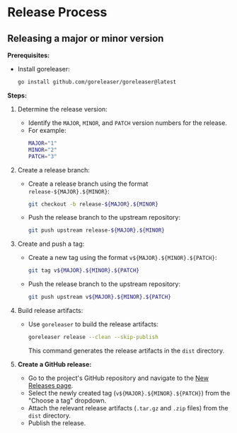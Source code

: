 # Release Process

## Releasing a major or minor version

**Prerequisites:**

* Install goreleaser:
    ```bash
    go install github.com/goreleaser/goreleaser@latest
    ```
**Steps:**

1. Determine the release version:

    -  Identify the `MAJOR`, `MINOR`, and `PATCH` version numbers for the release. 
    -  For example:
        ```bash
        MAJOR="1"
        MINOR="2"
        PATCH="3" 
        ```

2. Create a release branch:


    - Create a release branch using the format `release-${MAJOR}.${MINOR}`:

        ```bash
        git checkout -b release-${MAJOR}.${MINOR}
        ```

    - Push the release branch to the upstream repository:

        ```bash
        git push upstream release-${MAJOR}.${MINOR} 
        ```

3. Create and push a tag:

    - Create a new tag using the format `v${MAJOR}.${MINOR}.${PATCH}`:

        ```bash
        git tag v${MAJOR}.${MINOR}.${PATCH}
        ```

    - Push the release branch to the upstream repository:

        ```bash
        git push upstream v${MAJOR}.${MINOR}.${PATCH}
        ```

4. Build release artifacts:

    - Use `goreleaser` to build the release artifacts:

        ```bash
        goreleaser release --clean --skip-publish 
        ```

        This command generates the release artifacts in the `dist` directory.

5. **Create a GitHub release:**

    - Go to the project's GitHub repository and navigate to the [New Releases
      page](https://github.com/kubernetes-sigs/gwctl/releases/new).
    - Select the newly created tag (`v${MAJOR}.${MINOR}.${PATCH}`) from the "Choose a tag" dropdown.
    - Attach the relevant release artifacts (`.tar.gz` and `.zip` files) from the `dist` directory.
    - Publish the release.
